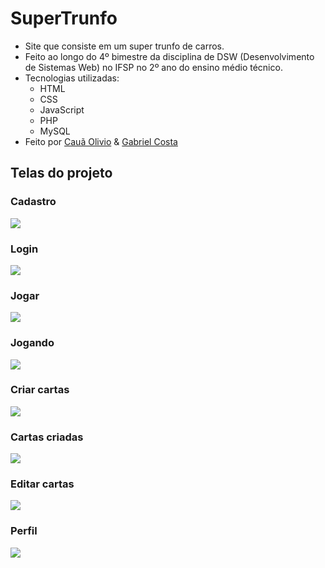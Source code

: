 # SuperTrunfo
- Site que consiste em um super trunfo de carros.
- Feito ao longo do 4º bimestre da disciplina de DSW (Desenvolvimento de Sistemas Web) no IFSP no 2º ano do ensino médio técnico. 
- Tecnologias utilizadas:
    - HTML
    - CSS
    - JavaScript
    - PHP
    - MySQL
- Feito por <a href="https://github.com/cauaolivio">Cauã Olivio</a> & <a href="https://github.com/gabrielcs04">Gabriel Costa</a>
## Telas do projeto
<p align="center">
    <h3>Cadastro</h3>
    <img src="https://github.com/gabrielcs04/SuperTrunfo/blob/master/screenshots/img001.png">
    <h3>Login</h3>
    <img src="https://github.com/gabrielcs04/SuperTrunfo/blob/master/screenshots/img002.png">
    <h3>Jogar</h3>
    <img src="https://github.com/gabrielcs04/SuperTrunfo/blob/master/screenshots/img003.png">
    <h3>Jogando</h3>
    <img src="https://github.com/gabrielcs04/SuperTrunfo/blob/master/screenshots/img004.png">
    <h3>Criar cartas</h3>
    <img src="https://github.com/gabrielcs04/SuperTrunfo/blob/master/screenshots/img005.png">
    <h3>Cartas criadas</h3>
    <img src="https://github.com/gabrielcs04/SuperTrunfo/blob/master/screenshots/img006.png">
    <h3>Editar cartas</h3>
    <img src="https://github.com/gabrielcs04/SuperTrunfo/blob/master/screenshots/img007.png">
    <h3>Perfil</h3>
    <img src="https://github.com/gabrielcs04/SuperTrunfo/blob/master/screenshots/img008.png">
</p>
